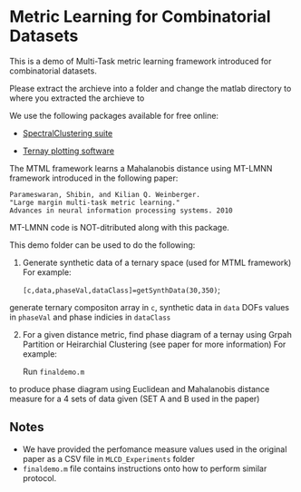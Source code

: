 Metric Learning for Combinatorial Datasets
===========================================

This is a demo of Multi-Task metric learning framework introduced for combinatorial datasets.

Please extract the archieve into a folder and change the matlab directory 
to where you extracted the archieve to

We use the following packages available for free online:

* [SpectralClustering suite](http://vision.ucsd.edu/~sagarwal/spectral-0.2.tgz)

* [Ternay plotting software](https://www.mathworks.com/matlabcentral/fileexchange/7210-ternary-plots)

The MTML framework learns a Mahalanobis distance using MT-LMNN framework 
introduced in the following paper:

	Parameswaran, Shibin, and Kilian Q. Weinberger. 
	"Large margin multi-task metric learning."
	Advances in neural information processing systems. 2010

MT-LMNN code is NOT-ditributed along with this package.

This demo folder can be used to do the following:

1. Generate synthetic data of a ternary space (used for MTML framework)
   For example: 

	`[c,data,phaseVal,dataClass]=getSynthData(30,350)`;

generate ternary compositon array in `c`, synthetic data in `data` DOFs values in `phaseVal` and phase indicies in `dataClass`

2. For a given distance metric, find phase diagram of a ternay using Grpah Partition or
   Heirarchial Clustering (see paper for more information) 
   For example: 

	Run `finaldemo.m` 

to produce phase diagram using Euclidean and Mahalanobis distance measure for a 4 sets of data given (SET A and B used in the paper)

Notes
------
* We have provided the perfomance measure values used in the original paper as a CSV file in  `MLCD_Experiments` folder
* `finaldemo.m` file contains instructions onto how to perform similar protocol.

